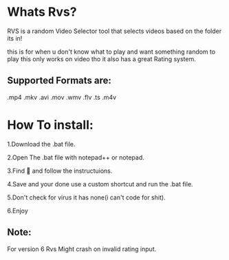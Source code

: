 # Whats Rvs?
RVS is a random Video Selector tool that selects videos based on the folder its in!

this is for when u don't know what to play and want something random to play this only works on video tho it also has a great Rating system.
## Supported Formats are:
 .mp4 .mkv .avi .mov .wmv .flv .ts .m4v

# How To install: 

1.Download the .bat file.

2.Open The .bat file with notepad++ or notepad.

3.Find 🔽 and follow the instructuions.

4.Save and your done use a custom shortcut and run the .bat file.

5.Don't check for virus it has none(i can't code for shit).

6.Enjoy


## Note:
For version 6 Rvs Might crash on invalid rating input.
